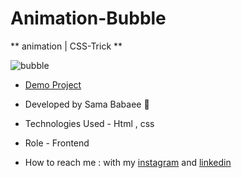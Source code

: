 # Animation-Bubble

** animation | CSS-Trick **

![bubble](https://github.com/sama-babaee-web/Animation-Bubble/assets/107030945/6b7e3bb9-9ce1-4fd5-bf2c-a2442d76c3f6)

- [Demo Project](https://sama-babaee-web.github.io/Animation-Bubble/)

- Developed by Sama Babaee 👻

- Technologies Used - Html , css 

- Role - Frontend

- How to reach me : with my [instagram](https://www.instagram.com/sama_babaee_web/) and [linkedin](https://www.linkedin.com/in/sama-babaee-54135324b/)
